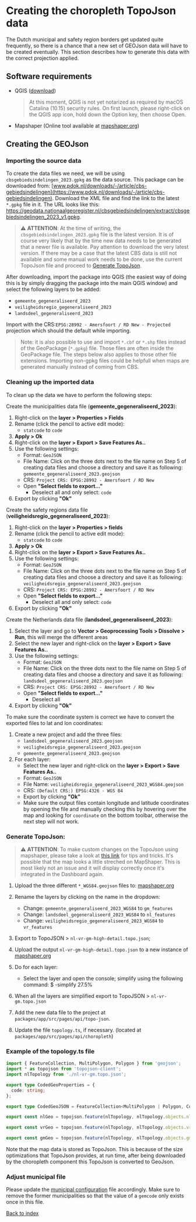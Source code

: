 # Creating the choropleth TopoJson data

The Dutch municipal and safety region borders get updated quite frequently, so there is
a chance that a new set of GEOJson data will have to be created eventually.
This section describes how to generate this data with the correct projection applied.

## Software requirements

- QGIS ([download](https://qgis.org/en/site/forusers/download.html))

  > At this moment, QGIS is not yet notarized as required by macOS Catalina (10.15) security rules. On first launch, please right-click on the QGIS app icon, hold down the Option key, then choose Open.

- Mapshaper (Online tool available at [mapshaper.org](https://mapshaper.org))

## Creating the GEOJson

### Importing the source data

To create the data files we need, we will be using `cbsgebiedsindelingen_2023.gpkg` as the
data source. This package can be downloaded from: [www.pdok.nl/downloads/-/article/cbs-gebiedsindelingen](https://www.pdok.nl/downloads/-/article/cbs-gebiedsindelingen). Download the XML file and find the link to the latest `*.gpkg` file in it. The URL looks like this: https://geodata.nationaalgeoregister.nl/cbsgebiedsindelingen/extract/cbsgebiedsindelingen_2023_v1.gpkg.

> ⚠️ **ATTENTION**: At the time of writing, the `cbsgebiedsindelingen_2023.gpkg` file is the latest version.
It is of course very likely that by the time new data needs to be generated that a newer file is available.
Pay attention to download the very latest version. If there may be a case that the latest CBS data is still not available and some manual work needs to be done, use the current TopoJson file and proceed to [Generate TopoJson](#generate-topojson).

After downloading, import the package into QGIS (the easiest way of doing this is by simply dragging the package into
the main QGIS window) and select the following layers to be added:

- `gemeente_gegeneraliseerd_2023`
- `veiligheidsregio_gegeneraliseerd_2023`
- `landsdeel_gegeneraliseerd_2023`

Import with the CRS:`EPSG:28992 - Amersfoort / RD New - Projected` projection which should the default while importing.

> Note: it is also possible to use and import `*.cbf` or `*.shp` files instead of the GeoPackage (`*.gpkg`) file. Those files are often inside the GeoPackage file. The steps below also applies to those other file extensions. Importing non-gpkg files could be helpfull when maps are generated manually instead of coming from CBS.

### Cleaning up the imported data

To clean up the data we have to perform the following steps:

Create the municipalities data file (**gemeente_gegeneraliseerd_2023**):

1. Right-click on the **layer > Properties > Fields**
2. Rename (click the pencil to active edit mode):
   - `statcode` to `code`
3. **Apply > Ok**
4. Right-click on the **layer > Export > Save Features As..**
5. Use the following settings:
   - Format: `GeoJSON`
   - File Name: Click on the three dots next to the file name on Step 5 of creating data files and choose a directory and save it as following: `gemeente_gegeneraliseerd_2023.geojson`
   - CRS: `Project CRS: EPSG:28992 - Amersfoort / RD New`
   - Open **"Select fields to export..."**
     - Deselect all and only select: `code`
6. Export by clicking **"Ok"**

Create the safety regions data file (**veiligheidsregio_gegeneraliseerd_2023**):

1. Right-click on the **layer > Properties > fields**
2. Rename (click the pencil to active edit mode):
   - `statcode` to `code`
3. **Apply > Ok**
4. Right-click on the **layer > Export > Save Features As..**
5. Use the following settings:
   - Format: `GeoJSON`
   - File Name: Click on the three dots next to the file name on Step 5 of creating data files and choose a directory and save it as following: `veiligheidsregio_gegeneraliseerd_2023.geojson`
   - CRS: `Project CRS: EPSG:28992 - Amersfoort / RD New`
   - Open **"Select fields to export..."**
     - Deselect all and only select: `code`
6. Export by clicking **"Ok"**

Create the Netherlands data file (**landsdeel_gegeneraliseerd_2023**):

1. Select the layer and go to **Vector > Geoprocessing Tools > Dissolve > Run**, this will merge the different areas
2. Select the new layer and right-click on the **layer > Export > Save Features As..**
3. Use the following settings:
   - Format: `GeoJSON`
   - File Name: Click on the three dots next to the file name on Step 5 of creating data files and choose a directory and save it as following: `landsdeel_gegeneraliseerd_2023.geojson`
   - CRS: `Project CRS: EPSG:28992 - Amersfoort / RD New`
   - Open **"Select fields to export..."**
     - Deselect all
4. Export by clicking **"Ok"**

To make sure the coordinate system is correct we have to convert the exported files to lat and lon coordinates:

1. Create a new project and add the three files:
   - `landsdeel_gegeneraliseerd_2023.geojson`
   - `veiligheidsregio_gegeneraliseerd_2023.geojson`
   - `gemeente_gegeneraliseerd_2023.geojson`
2. For each layer:
   - Select the new layer and right-click on the **layer > Export > Save Features As..**
   - Format: `GeoJSON`
   - File Name: `veiligheidsregio_gegeneraliseerd_2023_WGS84.geojson`
   - CRS: `(Default CRS:) EPSG:4326 - WGS 84`
   - Export by clicking **"Ok"**
   * Make sure the output files contain longitude and latitude coordinates by opening the file and manually checking this by hovering over the map and looking for `coordinate` on the bottom toolbar, otherwise the next step will not work.

### Generate TopoJson:

> ⚠️ **ATTENTION**: To make custom changes on the TopoJson using mapshaper, please take a look at [this link](https://handsondataviz.org/mapshaper.html) for tips and tricks.
> It's possible that the map looks a little streched on MapShaper. This is most likely not an issue and it will display correctly once it's integrated in the Dashboard again.

1. Upload the three different `*_WGS84.geojson` files to: [mapshaper.org](https://mapshaper.org)
2. Rename the layers by clicking on the name in the dropdown:
   - Change: `gemeente_gegeneraliseerd_2023_WGS84` to `gm_features`
   - Change: `landsdeel_gegeneraliseerd_2023_WGS84` to `nl_features`
   - Change: `veiligheidsregio_gegeneraliseerd_2023_WGS84` to `vr_features`
3. Export to TopoJSON > `nl-vr-gm-high-detail.topo.json`;

1. Upload the output `nl-vr-gm-high-detail.topo.json` to a new instance of [mapshaper.org](https://mapshaper.org/)
2. Do for each layer:
   - Select the layer and open the console; simplify using the following command: $ -simplify 27.5%
3. When all the layers are simplified export to TopoJSON > `nl-vr-gm.topo.json`
4. Add the new data file to the project at `packages/app/src/pages/api/topo-json`.
5. Update the file `topology.ts`, if necessary. (located at `packages/app/src/pages/api/choropleth`)

### Example of the topology.ts file

```typescript
import { FeatureCollection, MultiPolygon, Polygon } from 'geojson';
import * as topojson from 'topojson-client';
import nlTopology from './nl-vr-gm.topo.json';

export type CodedGeoProperties = {
  code: string;
};

export type CodedGeoJSON = FeatureCollection<MultiPolygon | Polygon, CodedGeoProperties>;

export const nlGeo = topojson.feature(nlTopology, nlTopology.objects.nl_features) as CodedGeoJSON;

export const vrGeo = topojson.feature(nlTopology, nlTopology.objects.vr_features) as CodedGeoJSON;

export const gmGeo = topojson.feature(nlTopology, nlTopology.objects.gm_features) as CodedGeoJSON;
```

Note that the map data is stored as TopoJson. This is because of the size optimizations that TopoJson provides,
at run time, after being downloaded by the choropleth component this TopoJson is converted to GeoJson.

### Adjust municipal file

Please update the [municipal configuration](/packages/common/src/data/gm.ts) file accordingly. Make sure to remove the former municipalities so that the value of a `gemcode` only exists once in this file.

[Back to index](index.md)
